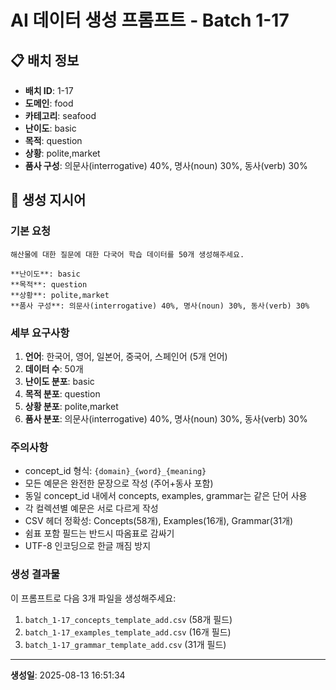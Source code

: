 # AI 데이터 생성 프롬프트 - Batch 1-17

## 📋 배치 정보

- **배치 ID**: 1-17
- **도메인**: food
- **카테고리**: seafood
- **난이도**: basic
- **목적**: question
- **상황**: polite,market
- **품사 구성**: 의문사(interrogative) 40%, 명사(noun) 30%, 동사(verb) 30%

## 🎯 생성 지시어

### 기본 요청
```
해산물에 대한 질문에 대한 다국어 학습 데이터를 50개 생성해주세요.

**난이도**: basic
**목적**: question
**상황**: polite,market
**품사 구성**: 의문사(interrogative) 40%, 명사(noun) 30%, 동사(verb) 30%
```

### 세부 요구사항

1. **언어**: 한국어, 영어, 일본어, 중국어, 스페인어 (5개 언어)
2. **데이터 수**: 50개
3. **난이도 분포**: basic
4. **목적 분포**: question
5. **상황 분포**: polite,market
6. **품사 분포**: 의문사(interrogative) 40%, 명사(noun) 30%, 동사(verb) 30%

### 주의사항

- concept_id 형식: `{domain}_{word}_{meaning}`
- 모든 예문은 완전한 문장으로 작성 (주어+동사 포함)
- 동일 concept_id 내에서 concepts, examples, grammar는 같은 단어 사용
- 각 컬렉션별 예문은 서로 다르게 작성
- CSV 헤더 정확성: Concepts(58개), Examples(16개), Grammar(31개)
- 쉼표 포함 필드는 반드시 따옴표로 감싸기
- UTF-8 인코딩으로 한글 깨짐 방지

### 생성 결과물

이 프롬프트로 다음 3개 파일을 생성해주세요:
1. `batch_1-17_concepts_template_add.csv` (58개 필드)
2. `batch_1-17_examples_template_add.csv` (16개 필드)  
3. `batch_1-17_grammar_template_add.csv` (31개 필드)

---

**생성일**: 2025-08-13 16:51:34
